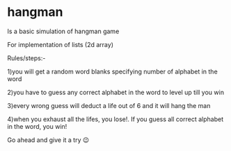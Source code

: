 # hangman
Is a basic simulation of hangman game

For implementation of lists (2d array)

Rules/steps:-









1)you will get a random word blanks specifying number of alphabet in the word

2)you have to guess any correct alphabet in the word to level up till you win

3)every wrong guess will deduct a life out of 6 and it will hang the man

4)when you exhaust all the lifes, you lose!. If you guess all correct alphabet in the word, you win! 

Go ahead and give it a try 😉 
